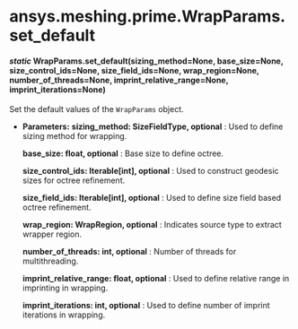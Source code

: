 <a id="ansys-meshing-prime-wrapparams-set-default"></a>

# ansys.meshing.prime.WrapParams.set_default

<a id="ansys.meshing.prime.WrapParams.set_default"></a>

#### *static* WrapParams.set_default(sizing_method=None, base_size=None, size_control_ids=None, size_field_ids=None, wrap_region=None, number_of_threads=None, imprint_relative_range=None, imprint_iterations=None)

Set the default values of the `WrapParams` object.

* **Parameters:**
  **sizing_method: SizeFieldType, optional**
  : Used to define sizing method for wrapping.

  **base_size: float, optional**
  : Base size to define octree.

  **size_control_ids: Iterable[int], optional**
  : Used to construct geodesic sizes for octree refinement.

  **size_field_ids: Iterable[int], optional**
  : Used to define size field based octree refinement.

  **wrap_region: WrapRegion, optional**
  : Indicates source type to extract wrapper region.

  **number_of_threads: int, optional**
  : Number of threads for multithreading.

  **imprint_relative_range: float, optional**
  : Used to define relative range in imprinting in wrapping.

  **imprint_iterations: int, optional**
  : Used to define number of imprint iterations in wrapping.

<!-- !! processed by numpydoc !! -->
